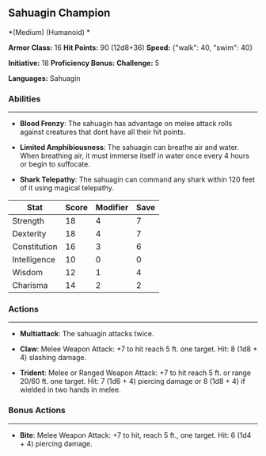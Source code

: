 ## Sahuagin Champion
*(Medium) (Humanoid) *

**Armor Class:** 16
**Hit Points:** 90 (12d8+36)
**Speed:** {"walk": 40, "swim": 40}

**Initiative:** 18
**Proficiency Bonus:**
**Challenge:** 5

**Languages:** Sahuagin

### Abilities
 --- 
- **Blood Frenzy**: The sahuagin has advantage on melee attack rolls against creatures that dont have all their hit points.

- **Limited Amphibiousness**: The sahuagin can breathe air and water. When breathing air, it must immerse itself in water once every 4 hours or begin to suffocate.

- **Shark Telepathy**: The sahuagin can command any shark within 120 feet of it using magical telepathy.



| Stat | Score | Modifier | Save |
| ---- | ---- | ---- | ---- |
| Strength | 18 | 4 | 7 |
| Dexterity | 18 | 4 | 7 |
| Constitution | 16 | 3 | 6 |
| Intelligence | 10 | 0 | 0 |
| Wisdom | 12 | 1 | 4 |
| Charisma | 14 | 2 | 2 |

### Actions
 --- 
- **Multiattack**: The sahuagin attacks twice.

- **Claw**: Melee Weapon Attack: +7 to hit  reach 5 ft.  one target. Hit: 8 (1d8 + 4) slashing damage.

- **Trident**: Melee or Ranged Weapon Attack: +7 to hit  reach 5 ft. or range 20/60 ft.  one target. Hit: 7 (1d6 + 4) piercing damage  or 8 (1d8 + 4) if wielded in two hands in melee.

### Bonus Actions
 --- 
- **Bite**: Melee Weapon Attack: +7 to hit, reach 5 ft., one target. Hit: 6 (1d4 + 4) piercing damage.

